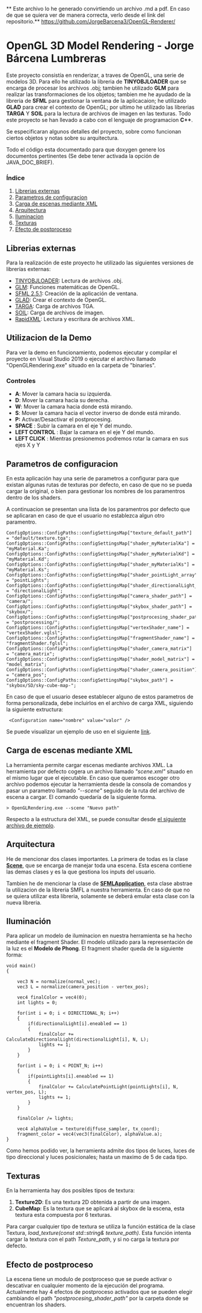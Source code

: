 ** Este archivo lo he generado convirtiendo un archivo .md a pdf. En caso de que se quiera ver de manera
correcta, verlo desde el link del repositorio.** https://github.com/JorgeBarcena3/OpenGL-Renderer/

# OpenGL 3D Model Rendering - Jorge Bárcena Lumbreras


Este proyecto consistía en  renderizar, a traves de OpenGL, una serie de modelos 3D. Para ello he utilizado la libreria de **TINYOBJLOADER** que se encarga de procesar los archivos .obj; tambien he utilizado **GLM** para realizar las transformaciones de los objetos; tambien me he ayudado de la libreria de **SFML** para gestionar la ventana de la aplicacaion; he utilizado **GLAD** para crear el contexto de OpenGL; por ultimo he utilizado las librerias **TARGA** Y **SOIL** para la lectura de archivos de imagen en las texturas. Todo este proyecto se han llevado a cabo con el lenguaje de programacion **C++**.

Se especificaran algunos detalles del proyecto, sobre como funcionan ciertos objetos y notas sobre su arquitectura. 

Todo el código esta documentado para que doxygen genere los documentos pertinentes (Se debe tener activada la opción de JAVA_DOC_BRIEF).

### Índice

 1. [Librerias externas](#Librerias-externas)
 2. [Parametros de configuracion](#Parametros-de-configuracion)
 3. [Carga de escenas mediante XML](#Carga-de-escenas-mediante-XML)
 4. [Arquitectura](#Arquitectura)
 5. [Iluminacion](#Iluminación)
 6. [Texturas](#Texturas)
 7. [Efecto de postproceso](#Efecto-de-postproceso)

## Librerias externas

Para la realización de este proyecto he utilizado las siguientes versiones de librerías externas:

 - [TINYOBJLOADER](https://github.com/tinyobjloader/tinyobjloader): Lectura de archivos .obj.
 - [GLM](https://glm.g-truc.net/0.9.9/index.html): Funciones matemáticas de OpenGL.
 - [SFML 2.5.1](https://www.sfml-dev.org): Creación de la aplicación de ventana.
 - [GLAD](https://glad.dav1d.de/): Crear el contexto de OpenGL.
 - [TARGA](https://unix4lyfe.org/targa/): Carga de archivos TGA.
 - [SOIL](https://www.lonesock.net/soil.html): Carga de archivos de imagen.
 - [RapidXML](http://rapidxml.sourceforge.net/): Lectura y escritura de archivos XML.


## Utilizacion de la Demo

Para ver la demo en funcionamiento, podemos ejecutar y compilar el proyecto en Visual Studio 2019 o ejecutar el archivo llamado "OpenGLRendering.exe" situado en la carpeta de "binaries". 

### Controles
 - **A**: Mover la camara hacia su izquierda.
 - **D**: Mover la camara hacia su derecha.
 - **W**: Mover la camara hacia donde está mirando.
 - **S**: Mover la camara hacia el vector inverso de donde está mirando.
 - **P:** Activar/Desactivar el postprocesing.
 - **SPACE** : Subir la camara en el eje Y del mundo.
 -  **LEFT CONTROL** : Bajar la camara en el eje Y del mundo.
 - **LEFT CLICK** : Mientras presionemos podremos rotar la camara en sus ejes X y Y


## Parametros de configuracion

En esta aplicación hay una serie de parametros a configurar para que existan algunas rutas de texturas por defecto, en caso de que no se pueda cargar la original, o bien para gestionar los nombres de los paramentros dentro de los shaders. 

A continuacion se presentan una lista de los paramentros por defecto que se aplicaran en caso de que el usuario no establezca algun otro paramentro.

    ConfigOptions::ConfigPaths::configSettingsMap["texture_default_path"] = "default/texture.tga";
    ConfigOptions::ConfigPaths::configSettingsMap["shader_myMaterialKa"] = "myMaterial.Ka";
    ConfigOptions::ConfigPaths::configSettingsMap["shader_myMaterialKd"] = "myMaterial.Kd";
    ConfigOptions::ConfigPaths::configSettingsMap["shader_myMaterialKs"] = "myMaterial.Ks";
    ConfigOptions::ConfigPaths::configSettingsMap["shader_pointLight_array"] = "pointLights";
    ConfigOptions::ConfigPaths::configSettingsMap["shader_directionalLight_array"] = "directionalLight";
    ConfigOptions::ConfigPaths::configSettingsMap["camera_shader_path"] = "camera/";
    ConfigOptions::ConfigPaths::configSettingsMap["skybox_shader_path"] = "skybox/";
    ConfigOptions::ConfigPaths::configSettingsMap["postprocesing_shader_path"] = "postprocessing/";
    ConfigOptions::ConfigPaths::configSettingsMap["vertexShader_name"] = "vertexShader.vglsl";
    ConfigOptions::ConfigPaths::configSettingsMap["fragmentShader_name"] = "fragmentShader.fglsl";
    ConfigOptions::ConfigPaths::configSettingsMap["shader_camera_matrix"] = "camera_matrix";
    ConfigOptions::ConfigPaths::configSettingsMap["shader_model_matrix"] = "model_matrix";
    ConfigOptions::ConfigPaths::configSettingsMap["shader_camera_position"] = "camera_pos";
    ConfigOptions::ConfigPaths::configSettingsMap["skybox_path"] = "skybox/SD/sky-cube-map-";

En caso de que el usuario desee establecer alguno de estos parametros de forma personalizada, debe incluirlos en el archivo de carga XML, siguiendo la siguiente extructura:

     <Configuration name="nombre" value="valor" />
     
Se puede visualizar un ejemplo de uso en el siguiente [link](https://github.com/JorgeBarcena3/OpenGL-Renderer/blob/master/assets/scene.xml).

## Carga de escenas mediante XML

La herramienta permite cargar escenas mediante archivos XML. La herramienta por defecto cogera un archivo llamado *"scene.xml"* situado en el mismo lugar que el ejecutable. En caso que queramos escoger otro archivo podemos ejecutar la herramienta desde la consola de comandos y pasar un parametro llamado *"--scene"* seguido de la ruta del archivo de escena a cargar. El comando quedaría de la siguiente forma.

    > OpenGLRendering.exe --scene "Nuevo path"

Respecto a la estructura del XML, se puede consultar desde [el siguiente archivo de ejemplo](https://github.com/JorgeBarcena3/OpenGL-Renderer/blob/master/assets/scene.xml).
    
## Arquitectura

He de mencionar dos clases importantes. La primera de todas es la clase [**Scene**](https://github.com/JorgeBarcena3/OpenGL-Renderer/blob/master/code/header/Scene.hpp), que se encarga de manejar toda una escena. Esta escena contiene las demas clases y es la que gestiona los inputs del usuario.

Tambien he de mencionar la clase de [**SFMLApplication**](https://github.com/JorgeBarcena3/OpenGL-Renderer/blob/master/code/header/SFMLApplication.hpp), esta clase abstrae la utilizacion de la libreria SMFL a nuestra herramienta. En caso de que no se quiera utilizar esta libreria, solamente se deberá emular esta clase con la nueva libreria.

## Iluminación

Para aplicar un modelo de iluminacion en nuestra herramienta se ha hecho mediante el fragment Shader. El modelo utilizado para la representación de la luz es el **Modelo de Phong**. El fragment shader queda de la siguiente forma:

    void main()
    {
    
	    vec3 N = normalize(normal_vec);
	    vec3 L = normalize(camera_position - vertex_pos);

	    vec4 finalColor = vec4(0);
	    int lights = 0;

	    for(int i = 0; i < DIRECTIONAL_N; i++)
	    {
	        if(directionalLight[i].eneabled == 1)
	        {
	            finalColor += CalculateDirectionalLight(directionalLight[i], N, L);
	            lights += 1;
	        }
	    }

	    for(int i = 0; i < POINT_N; i++)
	    {
	        if(pointLights[i].eneabled == 1)
	        {
	            finalColor += CalculatePointLight(pointLights[i], N, vertex_pos, L);
	            lights += 1;
	        }
	    }

	    finalColor /= lights;

	    vec4 alphaValue = texture(diffuse_sampler, tx_coord);
	    fragment_color = vec4(vec3(finalColor), alphaValue.a);
    }

Como hemos podido ver, la herramienta admite dos tipos de luces, luces de tipo direccional y luces posicionales; hasta un maximo de 5 de cada tipo.

## Texturas

En la herramienta hay dos posibles tipos de textura:

 1. **Texture2D**: Es una textura 2D obtenida a partir de una imagen.
 2. **CubeMap**: Es la textura que se aplicará al skybox de la escena, esta textura esta compuesta por 6 texturas.

Para cargar cualquier tipo de textura se utiliza la función estática de la clase Textura, *load_texture(const std::string& texture_path)*. Esta función intenta cargar la textura con el path *Texture_path*, y si no carga la textura por defecto.

## Efecto de postproceso

La escena tiene un modulo de postproceso que se puede activar o descativar en cualquier momento de la ejecución del programa. Actualmente hay 4 efectos de postproceso activados que se pueden elegir cambiando el path *"postprocesing_shader_path"* por la carpeta donde se encuentran los shaders.

